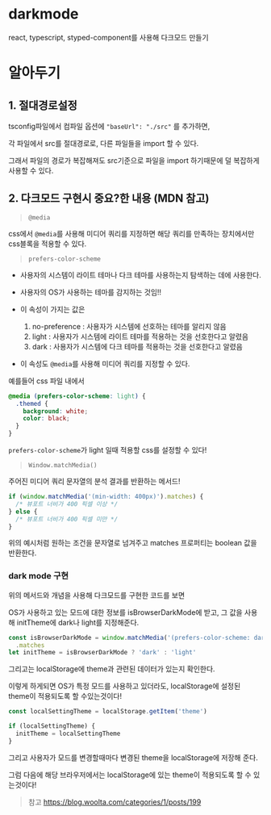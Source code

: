 # darkmode

react, typescript, styped-component를 사용해 다크모드 만들기

# 알아두기

## 1. 절대경로설정 
   tsconfig파일에서 컴파일 옵션에
   `"baseUrl": "./src"`
   를 추가하면,

각 파일에서 src를 절대경로로, 다른 파일들을 import 할 수 있다.

그래서 파일의 경로가 복잡해져도 src기준으로 파일을 import 하기때문에 덜 복잡하게 사용할 수 있다.

## 2. 다크모드 구현시 중요?한 내용 (MDN 참고)

> `@media`

css에서 `@media`를 사용해 미디어 쿼리를 지정하면 해당 쿼리를 만족하는 장치에서만 css블록을 적용할 수 있다.

> `prefers-color-scheme`

- 사용자의 시스템이 라이트 테마나 다크 테마를 사용하는지 탐색하는 데에 사용한다.

- 사용자의 OS가 사용하는 테마를 감지하는 것임!!

- 이 속성이 가지는 값은

  1.  no-preference : 사용자가 시스템에 선호하는 테마를 알리지 않음
  2.  light : 사용자가 시스템에 라이트 테마를 적용하는 것을 선호한다고 알렸음
  3.  dark : 사용자가 시스템에 다크 테마를 적용하는 것을 선호한다고 알렸음

- 이 속성도 `@media`를 사용해 미디어 쿼리를 지정할 수 있다.

예를들어 css 파일 내에서

```css
@media (prefers-color-scheme: light) {
  .themed {
    background: white;
    color: black;
  }
}
```

`prefers-color-scheme`가 light 일때 적용할 css를 설정할 수 있다!

> `Window.matchMedia()`

주어진 미디어 쿼리 문자열의 분석 결과를 반환하는 메서드!

```js
if (window.matchMedia('(min-width: 400px)').matches) {
  /* 뷰포트 너비가 400 픽셀 이상 */
} else {
  /* 뷰포트 너비가 400 픽셀 미만 */
}
```

위의 예시처럼 원하는 조건을 문자열로 넘겨주고 matches 프로퍼티는 boolean 값을 반환한다.

### dark mode 구현

위의 메서드와 개념을 사용해 다크모드를 구현한 코드를 보면

OS가 사용하고 있는 모드에 대한 정보를 isBrowserDarkMode에 받고, 그 값을 사용해 initTheme에 dark나 light를 지정해준다.

```js
const isBrowserDarkMode = window.matchMedia('(prefers-color-scheme: dark)')
  .matches
let initTheme = isBrowserDarkMode ? 'dark' : 'light'
```

그리고는 localStorage에 theme과 관련된 데이터가 있는지 확인한다.

이렇게 하게되면 OS가 특정 모드를 사용하고 있더라도, localStorage에 설정된 theme이 적용되도록 할 수있는것이다!

```js
const localSettingTheme = localStorage.getItem('theme')

if (localSettingTheme) {
  initTheme = localSettingTheme
}
```

그리고 사용자가 모드를 변경할때마다 변경된 theme을 localStorage에 저장해 준다.

그럼 다음에 해당 브라우저에서는 localStorage에 있는 theme이 적용되도록 할 수 있는것이다!

> 참고
> https://blog.woolta.com/categories/1/posts/199
